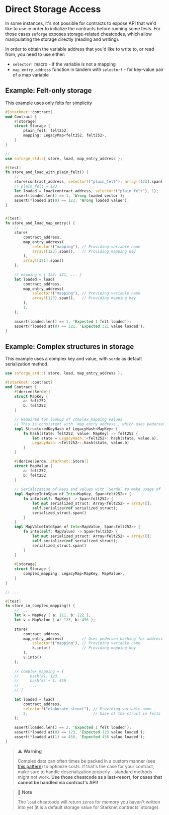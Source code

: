 # Direct Storage Access

In some instances, it's not possible for contracts to expose API that we'd like to use in order to initialize 
the contracts before running some tests. For those cases `snforge` exposes storage-related cheatcodes,
which allow manipulating the storage directly (reading and writing).

In order to obtain the variable address that you'd like to write to, or read from, you need to use either:
- `selector!` macro - if the variable is not a mapping
- `map_entry_address` function in tandem with `selector!` - for key-value pair of a map variable

## Example: Felt-only storage
This example uses only felts for simplicity

```rust
#[starknet::contract]
mod Contract {
    #[storage]
    struct Storage {
        plain_felt: felt252,
        mapping: LegacyMap<felt252, felt252>,
    }
}

// ...
use snforge_std::{ store, load, map_entry_address };

#[test]
fn store_and_load_with_plain_felt() {
    // ...
    store(contract_address, selector!("plain_felt"), array![123].span());
    // plain_felt = 123
    let loaded = load(contract_address, selector!("plain_felt"), 1);
    assert(loaded.len() == 1, 'Wrong loaded vector');
    assert(*loaded.at(0) == 123, 'Wrong loaded value');
}


#[test]
fn store_and_load_map_entry() {
    // ...
    store(
        contract_address, 
        map_entry_address(
            selector!("mapping"), // Providing variable name
            array![123].span(),   // Providing mapping key 
        ),
        array![321].span()
    );
    
    // mapping = { 123: 321, ... }
    let loaded = load(
        contract_address, 
        map_entry_address(
            selector!("mapping"), // Providing variable name
            array![123].span(),   // Providing mapping key 
        ),
        1,
    );
    
    assert(loaded.len() == 1, 'Expected 1 felt loaded');
    assert(*loaded.at(0) == 321, 'Expected 321 value loaded');
}
```

## Example: Complex structures in storage
This example uses a complex key and value, with `serde` as default serialization method.

```rust
use snforge_std::{ store, load, map_entry_address };

#[starknet::contract]
mod Contract {
    #[derive(Serde)]
    struct MapKey {
        a: felt252,
        b: felt252,
    }

    // Required for lookup of complex_mapping values
    // This is consistent with `map_entry_address`, which uses pedersen hashing of keys
    impl StructuredKeyHash of LegacyHash<MapKey> {
        fn hash(state: felt252, value: MapKey) -> felt252 {
            let state = LegacyHash::<felt252>::hash(state, value.a);
            LegacyHash::<felt252>::hash(state, value.b)
        }
    }

    #[derive(Serde, starknet::Store)]
    struct MapValue {
        a: felt252,
        b: felt252,
    }
    
    // Serialization of keys and values with `Serde` to make usage of `map_entry_address` easier 
    impl MapKeyIntoSpan of Into<MapKey, Span<felt252>> {
        fn into(self: MapKey) -> Span<felt252> {
            let mut serialized_struct: Array<felt252> = array![];
            self.serialize(ref serialized_struct);
            serialized_struct.span()
        }
    }
    impl MapValueIntoSpan of Into<MapValue, Span<felt252>> {
        fn into(self: MapValue) -> Span<felt252> {
            let mut serialized_struct: Array<felt252> = array![];
            self.serialize(ref serialized_struct);
            serialized_struct.span()
        }
    }
    
    #[storage]
    struct Storage {
        complex_mapping: LegacyMap<MapKey, MapValue>,
    }
}

// ...

#[test]
fn store_in_complex_mapping() {
    // ...
    let k = MapKey { a: 111, b: 222 };
    let v = MapValue { a: 123, b: 456 };
    
    store(
        contract_address, 
        map_entry_address(        // Uses pedersen hashing for address calculation
            selector!("mapping"), // Providing variable name
            k.into()              // Providing mapping key
        ),
        v.into()
    );
    
    // complex_mapping = { 
    //     hash(k): 123,
    //     hash(k) + 1: 456 
    //     ...
    // }
    
    let loaded = load(
        contract_address, 
        selector!("elaborate_struct"), // Providing variable name
        2,                             // Size of the struct in felts
    );
    
    assert(loaded.len() == 2, 'Expected 1 felt loaded');
    assert(*loaded.at(0) == 123, 'Expected 123 value loaded');
    assert(*loaded.at(1) == 456, 'Expected 456 value loaded');
}
```

> ⚠️ **Warning**
> 
> Complex data can often times be packed in a custom manner (see [this pattern](https://book.cairo-lang.org/ch16-01-optimizing-storage-costs.html)) to optimize costs.
> If that's the case for your contract, make sure to handle deserialization properly - standard methods might not work.
> **Use those cheatcode as a last-resort, for cases that cannot be handled via contract's API!**


> 📝 **Note** 
> 
> The `load` cheatcode will return zeros for memory you haven't written into yet (it is a default storage value for Starknet contracts' storage).



